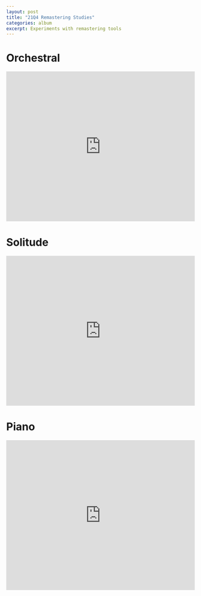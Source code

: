 ```yaml
---
layout: post
title: "21Q4 Remastering Studies"
categories: album
excerpt: Experiments with remastering tools
---
```


<h1>Orchestral</h1>

<iframe src="https://audiomack.com/embed/maschine/album/21q4-remastering-studies-orchestral?background=1" scrolling="no" width="100%" height="400" scrollbars="no" frameborder="0"></iframe>

<h1>Solitude</h1>

<iframe src="https://audiomack.com/embed/maschine/album/21q4-remastering-studies-solitude?background=1" scrolling="no" width="100%" height="400" scrollbars="no" frameborder="0"></iframe>

<h1>Piano</h1>

<iframe src="https://audiomack.com/embed/maschine/album/21q4-remastering-studies?background=1" scrolling="no" width="100%" height="400" scrollbars="no" frameborder="0"></iframe>